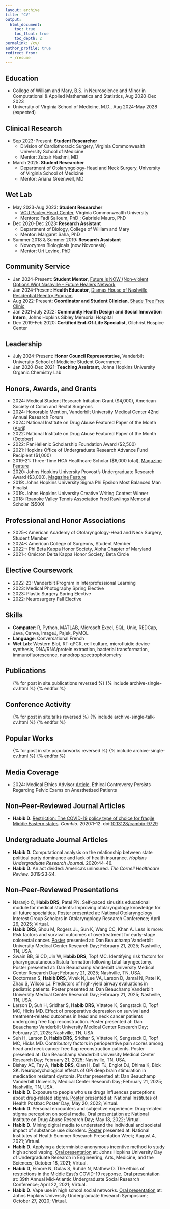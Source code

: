 ```yaml
---
layout: archive
title: "CV"
output:
  html_document:
    toc: true
    toc_float: true
    toc_depth: 2
permalink: /cv/
author_profile: true
redirect_from:
  - /resume
---
```



## Education

* College of William and Mary, B.S. in Neuroscience and Minor in Computational & Applied Mathematics and Statistics, Aug 2020-Dec 2023
* University of Virginia School of Medicine, M.D., Aug 2024-May 2028 (expected)
 
## Clinical Research

* Sep 2023-Present: **Student Researcher**
  * Division of Cardiothoracic Surgery, Virginia Commonwealth University School of Medicine
  * Mentor: Zubair Hashmi, MD
* March 2025: **Student Researcher**
  * Department of Otolaryngology-Head and Neck Surgery, University of Virginia School of Medicine
  * Mentor: Ariana Greenwell, MD

## Wet Lab

* May 2023-Aug 2023: **Student Researcher**
  * [VCU Pauley Heart Center](https://www.vcuhealth.org/pauley-heart-center/), Virginia Commonwealth University
  * Mentors: Fadi Salloum, PhD ; Gabriele Mauro, PhD
* Dec 2020-Dec 2023: **Research Assistant**
  * Department of Biology, College of William and Mary
  * Mentor: Margaret Saha, PhD
* Summer 2018 & Summer 2019: **Research Assistant**
  * Novozymes Biologicals (now Novonesis)
  * Mentor: Uri Levine, PhD

## Community Service

* Jan 2024-Present: **Student Mentor**, [Future is NOW (Non-violent Options Win) Nashville – Future Healers Network](https://www.vumc.org/trauma-and-scc/now)
* Jan 2024-Present: **Health Educator**, [Dismas House of Nashville Residential Reentry Program](https://dismas.org/programs/re-entry-program/)
* Aug 2022-Present: **Coordinator and Student Clinician**, [Shade Tree Free Clinic](https://www.shadetreeclinic.org/)
* Jan 2021-July 2022: **Community Health Design and Social Innovation Intern**, Johns Hopkins Sibley Memorial Hospital
* Dec 2019-Feb 2020: **Certified End-Of-Life Specialist**, Gilchrist Hospice Center

## Leadership

* July 2024-Present: **Honor Council Representative**, Vanderbilt University School of Medicine Student Government
* Jan 2020-Dec 2021: **Teaching Assistant**, Johns Hopkins University Organic Chemistry Lab

## Honors, Awards, and Grants

* 2024: Medical Student Research Initiation Grant ($4,000), American Society of Colon and Rectal Surgeons
* 2024: Honorable Mention, Vanderbilt University Medical Center 42nd Annual Research Forum
* 2024: National Institute on Drug Abuse Featured Paper of the Month ([April](https://irp.nida.nih.gov/featured-paper-apil-2024/)) 
* 2022: National Institute on Drug Abuse Featured Paper of the Month ([October](https://irp.drugabuse.gov/featured-paper-october-2022/)) 
* 2022: PanHellenic Scholarship Foundation Award ($2,500)
* 2021: Hopkins Office of Undergraduate Research Advance Fund Recipient ($1,000)
* 2019-21: Three-Time HCA Healthcare Scholar ($6,000 total), [Magazine Feature](https://magazine.hcahealthcare.com/communities/opening-doors-the-hca-healthcare-scholars-program/)
* 2020: Johns Hopkins University Provost’s Undergraduate Research Award ($3,000), [Magazine Feature](https://magazine.krieger.jhu.edu/2022/05/delving-into-social-networks-and-teen-vaping/)
* 2019: Johns Hopkins University Sigma Phi Epsilon Most Balanced Man Finalist
* 2019: Johns Hopkins University Creative Writing Contest Winner
* 2018: Roanoke Valley Tennis Association Fred Rawlings Memorial Scholar ($500)

## Professional and Honor Associations

* 2025–: American Academy of Otolaryngology-Head and Neck Surgery, Student Member
* 2024–: American College of Surgeons, Student Member
* 2022–: Phi Beta Kappa Honor Society, Alpha Chapter of Maryland
* 2021–: Omicron Delta Kappa Honor Society, Beta Circle

## Elective Coursework

* 2022-23: Vanderbilt Program in Interprofessional Learning
* 2023: Medical Photography Spring Elective
* 2023: Plastic Surgery Spring Elective
* 2022: Neurosurgery Fall Elective

## Skills

* **Computer**: R, Python, MATLAB, Microsoft Excel, SQL, Unix, REDCap, Java, Canva, ImageJ, Pajek, PyMOL
* **Language**: Conversational French
* **Wet Lab**: Western Blot, RT-qPCR, cell culture, microfluidic device synthesis, DNA/RNA/protein extraction, bacterial transformation, immunofluorescence, nanodrop spectrophotometry

## Publications
  <ul>{% for post in site.publications reversed %}
    {% include archive-single-cv.html %}
  {% endfor %}</ul>
  
## Conference Activity
  <ul>{% for post in site.talks reversed %}
    {% include archive-single-talk-cv.html %}
  {% endfor %}</ul>

## Popular Works
<ul>{% for post in site.popularworks reversed %}
    {% include archive-single-cv.html %}
  {% endfor %}</ul>

## Media Coverage

* 2024: Medical Ethics Advisor [Article](https://www.reliasmedia.com/articles/ethical-controversy-persists-regarding-pelvic-exams-on-anesthetized-patients), Ethical Controversy Persists Regarding Pelvic Exams on Anesthetized Patients 

## Non–Peer-Reviewed Journal Articles

* **Habib D**. [Restriction: The COVID-19 policy type of choice for fragile Middle Eastern states](http://danielrshabib.github.io/files/habib2020restriction.pdf). *Cambio*. 2020:1-12. doi:[10.13128/cambio-9729](https://doi.org/10.13128/cambio-9729)

## Undergraduate Journal Articles

* **Habib D**. Computational analysis on the relationship between state political party dominance and lack of health insurance. *Hopkins Undergraduate Research Journal*. 2020:44-46.
* **Habib D**. An act divided: America’s uninsured. *The Cornell Healthcare Review*. 2019:23-24.

## Non–Peer-Reviewed Presentations

* Naranjo C, **Habib DRS**, Patel PN. Self-paced sinusitis educational module for medical students: Improving otolaryngology knowledge for all future specialties. [Poster](https://danielrshabib.github.io/files/naranjo2025self-poster.pdf) presented at: National Otolaryngology Interest Group Scholars in Otolaryngology Research Conference; April 26, 2025; Virtual.
* **Habib DRS**, Shou M, Rogers JL, Sun K, Wang CC, Khan A. Less is more: Risk factors and survival outcomes of overtreatment for early-stage colorectal cancer. [Poster](https://danielrshabib.github.io/files/habib2025overtreatment-poster.pdf) presented at: Dan Beauchamp Vanderbilt University Medical Center Research Day; February 21, 2025; Nashville, TN, USA.
* Swain BB, Si CD, Jin W, **Habib DRS**, Topf MC. Identifying risk factors for pharyngocutaneous fistula formation following total laryngectomy. Poster presented at: Dan Beauchamp Vanderbilt University Medical Center Research Day; February 21, 2025; Nashville, TN, USA.
* Doctorman S, **Habib DRS**, Vivek N, Lee VA, Larson D, Jamal N, Patel K, Zhao S, Wilcox LJ. Predictors of high-yield airway evaluations in pediatric patients. Poster presented at: Dan Beauchamp Vanderbilt University Medical Center Research Day; February 21, 2025; Nashville, TN, USA.
* Larson D, Suh H, Sridhar S, **Habib DRS**, Vittetoe K, Sengstack D, Topf MC, Hicks MD. Effect of preoperative depression on survival and treatment-related outcomes in head and neck cancer patients undergoing free flap reconstruction. Poster presented at: Dan Beauchamp Vanderbilt University Medical Center Research Day; February 21, 2025; Nashville, TN, USA.
* Suh H, Larson D, **Habib DRS**, Sridhar S, Vittetoe K, Sengstack D, Topf MC, Hicks MD. Contributory factors in perioperative pain scores among head and neck cancer free flap reconstruction patients. Poster presented at: Dan Beauchamp Vanderbilt University Medical Center Research Day; February 21, 2025; Nashville, TN, USA.
* Bishay AE, Tay A, **Habib DRS**, Qian H, Ball TJ, Englot DJ, Dhima K, Bick SK. Neuropsychological effects of GPi deep brain stimulation in medication resistant dystonia. Poster presented at: Dan Beauchamp Vanderbilt University Medical Center Research Day; February 21, 2025; Nashville, TN, USA.
* **Habib D**. Exposure to people who use drugs influences perceptions about drug-related stigma. [Poster](https://drive.google.com/file/d/1LLG5mzLwjDQIfKL6LC1vxS9F9NDN2AGp/view?usp=sharing) presented at: National Institutes of Health Postbac Poster Day; May 20, 2022; Virtual.
* **Habib D**. Personal encounters and subjective experience: Drug-related stigma perception on social media. Oral presentation at: National Institute on Drug Abuse Research Day; May 18, 2022; Virtual.
* **Habib D**. Mining digital media to understand the individual and societal impact of substance use disorders. [Poster](https://docs.google.com/presentation/d/110yPB1jmrSIZekYzHW51Y4iySy3_ZQyB/edit?usp=sharing&ouid=111727692220340482351&rtpof=true&sd=true) presented at: National Institutes of Health Summer Research Presentation Week; August 4, 2021; Virtual. 
* **Habib D**. Applying a deterministic anonymous incentive method to study high school vaping. [Oral presentation](https://symposium.foragerone.com/dreams-fall-2021/presentations/33862) at: Johns Hopkins University Day of Undergraduate Research in Engineering, Arts, Medicine, and the Sciences; October 18, 2021; Virtual.
* **Habib D**, Elmore N, Gulas S, Ruhde N, Mathew D. The ethics of restrictions in the Middle East’s COVID-19 response. [Oral presentation](https://danielrshabib.github.io/images/habib2021ethics.png) at: 39th Annual Mid-Atlantic Undergraduate Social Research Conference; April 22, 2021; Virtual.
* **Habib D**. Vape use in high school social networks. [Oral presentation](https://docs.google.com/presentation/d/1EjeqKLmYhNKYt0_Q7bcUhV57z489aUBL/edit?usp=sharing&ouid=111727692220340482351&rtpof=true&sd=true) at: Johns Hopkins University Undergraduate Research Symposium; October 27, 2020; Virtual.
